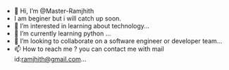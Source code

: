 - 👋 Hi, I’m @Master-Ramjhith
- I am beginer but i will catch up soon. 
- 👀 I’m interested in learning about technology...
- 🌱 I’m currently learning python ...
- 💞️ I’m looking to collaborate on a software engineer or developer team...
- 📫 How to reach me ? you can contact me with mail id:ramjhith@gmail.com...

<!---
Master-Ramjhith/Master-Ramjhith is a ✨ special ✨ repository because its `README.md` (this file) appears on your GitHub profile.
You can click the Preview link to take a look at your changes.
--->
